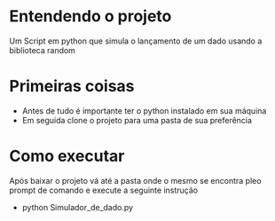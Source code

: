 # Entendendo o projeto
Um Script em python que simula o lançamento de um dado usando a biblioteca random

# Primeiras coisas
 - Antes de tudo  é importante ter o python instalado em sua máquina
 - Em seguida clone o projeto para uma pasta de sua preferência

# Como executar
Após baixar o projeto vá até a pasta onde o mesmo se encontra pleo prompt de comando e execute a seguinte instrução
 - python Simulador_de_dado.py
